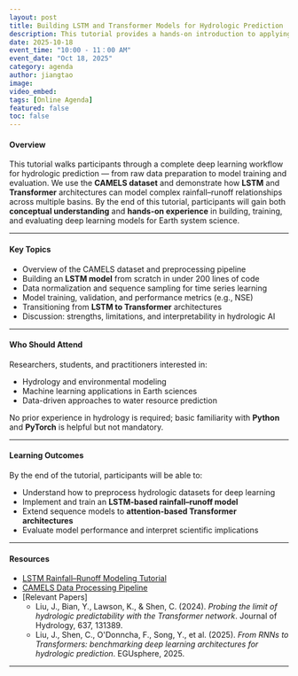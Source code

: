 ```yaml
---
layout: post
title: Building LSTM and Transformer Models for Hydrologic Prediction
description: This tutorial provides a hands-on introduction to applying deep learning models—LSTM and Transformer—to hydrologic prediction using the CAMELS dataset. Participants will learn how to preprocess data, construct and train models, and evaluate their performance on rainfall–runoff tasks. No prior hydrology experience is required—just curiosity about deep learning for Earth science.
date: 2025-10-18
event_time: "10:00 - 11：00 AM"        
event_date: "Oct 18, 2025"
category: agenda
author: jiangtao
image:
video_embed:
tags: [Online Agenda]
featured: false
toc: false
---
```


#### **Overview**
This tutorial walks participants through a complete deep learning workflow for hydrologic prediction — from raw data preparation to model training and evaluation. We use the **CAMELS dataset** and demonstrate how **LSTM** and **Transformer** architectures can model complex rainfall–runoff relationships across multiple basins. By the end of this tutorial, participants will gain both **conceptual understanding** and **hands-on experience** in building, training, and evaluating deep learning models for Earth system science.

---

#### **Key Topics**
- Overview of the CAMELS dataset and preprocessing pipeline  
- Building an **LSTM model** from scratch in under 200 lines of code  
- Data normalization and sequence sampling for time series learning  
- Model training, validation, and performance metrics (e.g., NSE)  
- Transitioning from **LSTM to Transformer** architectures  
- Discussion: strengths, limitations, and interpretability in hydrologic AI  

---

#### **Who Should Attend**
Researchers, students, and practitioners interested in:
- Hydrology and environmental modeling  
- Machine learning applications in Earth sciences  
- Data-driven approaches to water resource prediction  

No prior experience in hydrology is required; basic familiarity with **Python** and **PyTorch** is helpful but not mandatory.

---

#### **Learning Outcomes**
By the end of the tutorial, participants will be able to:
- Understand how to preprocess hydrologic datasets for deep learning  
- Implement and train an **LSTM-based rainfall–runoff model**  
- Extend sequence models to **attention-based Transformer architectures**  
- Evaluate model performance and interpret scientific implications  

---

#### **Resources**
- [LSTM Rainfall–Runoff Modeling Tutorial](https://zenodo.org/records/17216705)  
- [CAMELS Data Processing Pipeline](https://zenodo.org/records/17087240)
- [Relevant Papers]  
  - Liu, J., Bian, Y., Lawson, K., & Shen, C. (2024). *Probing the limit of hydrologic predictability with the Transformer network*. Journal of Hydrology, 637, 131389.  
  - Liu, J., Shen, C., O'Donncha, F., Song, Y., et al. (2025). *From RNNs to Transformers: benchmarking deep learning architectures for hydrologic prediction*. EGUsphere, 2025.

---
